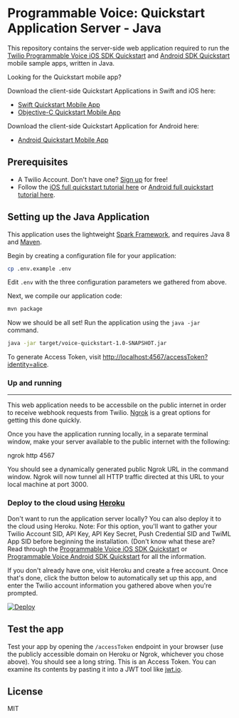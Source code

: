 Programmable Voice: Quickstart Application Server - Java
===
This repository contains the server-side web application required to run the [Twilio Programmable Voice iOS SDK Quickstart](https://www.twilio.com/docs/api/voice-sdk/ios/getting-started) and [Android SDK Quickstart](https://www.twilio.com/docs/api/voice-sdk/android/getting-started) mobile sample apps, written in Java.

Looking for the Quickstart mobile app?

Download the client-side Quickstart Applications in Swift and iOS here:

- [Swift Quickstart Mobile App](https://github.com/twilio/voice-quickstart-swift)
- [Objective-C Quickstart Mobile App](https://github.com/twilio/voice-quickstart-objc)

Download the client-side Quickstart Application for Android here:

- [Android Quickstart Mobile App](https://github.com/twilio/voice-quickstart-android)

Prerequisites
---

* A Twilio Account. Don't have one? [Sign up](https://www.twilio.com/try-twilio) for free!
* Follow the [iOS full quickstart tutorial here](https://www.twilio.com/docs/api/voice-sdk/ios/getting-started) or [Android full quickstart tutorial here](https://www.twilio.com/docs/api/voice-sdk/android/getting-started).

## Setting up the Java Application

This application uses the lightweight [Spark Framework](http://sparkjava.com/), and
requires Java 8 and [Maven](https://maven.apache.org/install.html).

Begin by creating a configuration file for your application:

```bash
cp .env.example .env
```

Edit `.env` with the three configuration parameters we gathered from above.

Next, we compile our application code:

```bash
mvn package
```

Now we should be all set! Run the application using the `java -jar` command.

```bash
java -jar target/voice-quickstart-1.0-SNAPSHOT.jar
```

To generate Access Token, visit [http://localhost:4567/accessToken?identity=alice](http://localhost:4567/accessToken?identity=alice).

### Up and running
---

This web application needs to be accessbile on the public internet in order to receive webhook requests from Twilio. [Ngrok](https://ngrok.com/) is a great options for getting this done quickly.

Once you have the application running locally, in a separate terminal window, make your server available to the public internet with the following:

ngrok http 4567

You should see a dynamically generated public Ngrok URL in the command window. Ngrok will now tunnel all HTTP traffic directed at this URL to your local machine at port 3000.

### Deploy to the cloud using [Heroku](https://heroku.com)

Don't want to run the application server locally? You can also deploy it to the cloud using Heroku. Note: For this option, you'll want to gather your Twilio Account SID, API Key, API Key Secret, Push Credential SID and TwiML App SID before beginning the installation. (Don't know what these are? Read through the [Programmable Voice iOS SDK Quickstart](https://www.twilio.com/docs/api/voice-sdk/ios/getting-started) or [Programmable Voice Android SDK Quickstart](https://www.twilio.com/docs/api/voice-sdk/android/getting-started) for all the information.

If you don't already have one, visit Heroku and create a free account. Once that's done, click the button below to automatically set up this app, and enter the Twilio account information you gathered above when you're prompted.

[![Deploy](https://www.herokucdn.com/deploy/button.png)](https://heroku.com/deploy)

Test the app
---

Test your app by opening the `/accessToken` endpoint in your browser (use the publicly accessible domain on Heroku or Ngrok, whichever you chose above). You should see a long string. This is an Access Token. You can examine its contents by pasting it into a JWT tool like [jwt.io](http://jwt.io).

## License

MIT
